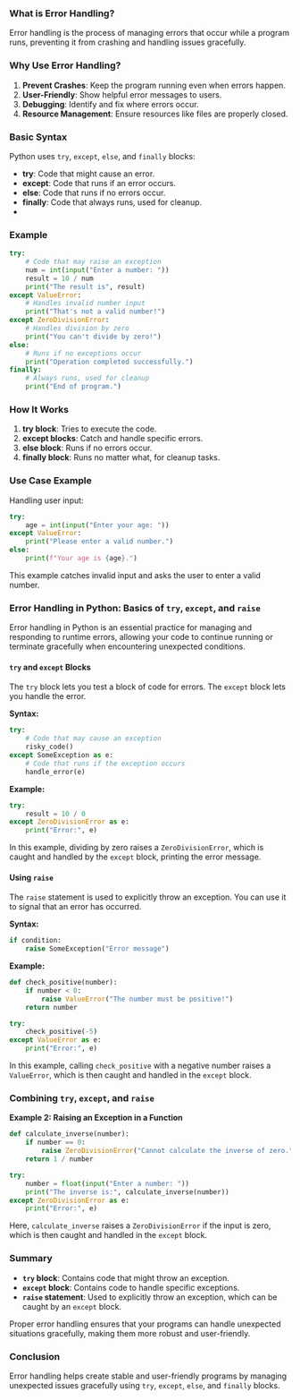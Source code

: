 ### What is Error Handling?

Error handling is the process of managing errors that occur while a program runs, preventing it from crashing and handling issues gracefully.

### Why Use Error Handling?

1. **Prevent Crashes**: Keep the program running even when errors happen.
2. **User-Friendly**: Show helpful error messages to users.
3. **Debugging**: Identify and fix where errors occur.
4. **Resource Management**: Ensure resources like files are properly closed.

### Basic Syntax

Python uses `try`, `except`, `else`, and `finally` blocks:

- **try**: Code that might cause an error.
- **except**: Code that runs if an error occurs.
- **else**: Code that runs if no errors occur.
- **finally**: Code that always runs, used for cleanup.
-
### Example

```python
try:
    # Code that may raise an exception
    num = int(input("Enter a number: "))
    result = 10 / num
    print("The result is", result)
except ValueError:
    # Handles invalid number input
    print("That's not a valid number!")
except ZeroDivisionError:
    # Handles division by zero
    print("You can't divide by zero!")
else:
    # Runs if no exceptions occur
    print("Operation completed successfully.")
finally:
    # Always runs, used for cleanup
    print("End of program.")
```

### How It Works

1. **try block**: Tries to execute the code.
2. **except blocks**: Catch and handle specific errors.
3. **else block**: Runs if no errors occur.
4. **finally block**: Runs no matter what, for cleanup tasks.

### Use Case Example

Handling user input:

```python
try:
    age = int(input("Enter your age: "))
except ValueError:
    print("Please enter a valid number.")
else:
    print(f"Your age is {age}.")
```

This example catches invalid input and asks the user to enter a valid number.
### Error Handling in Python: Basics of `try`, `except`, and `raise`

Error handling in Python is an essential practice for managing and responding to runtime errors, allowing your code to continue running or terminate gracefully when encountering unexpected conditions.

#### `try` and `except` Blocks

The `try` block lets you test a block of code for errors. The `except` block lets you handle the error.

**Syntax:**

```python
try:
    # Code that may cause an exception
    risky_code()
except SomeException as e:
    # Code that runs if the exception occurs
    handle_error(e)
```

**Example:**

```python
try:
    result = 10 / 0
except ZeroDivisionError as e:
    print("Error:", e)
```

In this example, dividing by zero raises a `ZeroDivisionError`, which is caught and handled by the `except` block, printing the error message.

#### Using `raise`

The `raise` statement is used to explicitly throw an exception. You can use it to signal that an error has occurred.

**Syntax:**

```python
if condition:
    raise SomeException("Error message")
```

**Example:**

```python
def check_positive(number):
    if number < 0:
        raise ValueError("The number must be positive!")
    return number

try:
    check_positive(-5)
except ValueError as e:
    print("Error:", e)
```

In this example, calling `check_positive` with a negative number raises a `ValueError`, which is then caught and handled in the `except` block.

### Combining `try`, `except`, and `raise`

**Example 2: Raising an Exception in a Function**

```python
def calculate_inverse(number):
    if number == 0:
        raise ZeroDivisionError("Cannot calculate the inverse of zero.")
    return 1 / number

try:
    number = float(input("Enter a number: "))
    print("The inverse is:", calculate_inverse(number))
except ZeroDivisionError as e:
    print("Error:", e)
```

Here, `calculate_inverse` raises a `ZeroDivisionError` if the input is zero, which is then caught and handled in the `except` block.

### Summary

- **`try` block**: Contains code that might throw an exception.
- **`except` block**: Contains code to handle specific exceptions.
- **`raise` statement**: Used to explicitly throw an exception, which can be caught by an `except` block.

Proper error handling ensures that your programs can handle unexpected situations gracefully, making them more robust and user-friendly.
### Conclusion

Error handling helps create stable and user-friendly programs by managing unexpected issues gracefully using `try`, `except`, `else`, and `finally` blocks.
